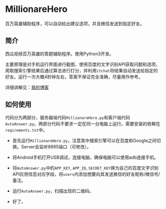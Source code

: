 # MillionareHero
百万英雄辅助程序，可以自动给出建议选项，并且微信发送到指定好友。
## 简介
西瓜视频百万英雄的答题辅助程序。使用Python3开发。

主要原理是对手机运行界面进行截图，使用百度的文字识别API获取问题和选项，爬取搜索引擎结果后通过算法进行打分，并利用`itchat`将结果自动发送给指定的好友。运行一次大概4秒钟左右，答案不保证完全准确，尽量用作参考。

详细讲解见：[我的博客](http://imstillsingle.today/?cat=13)
## 如何使用
代码分为两部分，服务器端代码`MillionareHero.py`和客户端代码`AutoAnswer.py`。两部分代码不要求一定在同一台电脑上运行。需要安装的依赖在`reqirements.txt`中。

+ 首先运行`MillionareHero.py`，注意其中搜索引擎可以在百度和Google之间切换。Server会监听8995端口（可修改）。

+ 将Android手机打开USB调试，连接电脑，确保电脑可以使用adb连接手机。

+ 将`AutoAnswer.py`中的`APP_KEY`, `APP_ID`, `SECRET_KEY`换为自己的百度文字识别API应用信息对应字段，将`users`内添加想要向其发送微信的好友昵称/微信号/备注。

+ 运行`AutoAnswer.py`，扫描出现的二维码。

+ 好了。